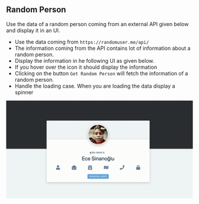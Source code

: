 ## Random Person

Use the data of a random person coming from an external API given below and display it in an UI.

- Use the data coming from `https://randomuser.me/api/`
- The information coming from the API contains lot of information about a random person.
- Display the information in he following UI as given below.
- If you hover over the icon it should display the information
- Clicking on the button `Get Random Person` will fetch the information of a random person.
- Handle the loading case. When you are loading the data display a spinner

![DEMO](../assets/random-person.gif)



